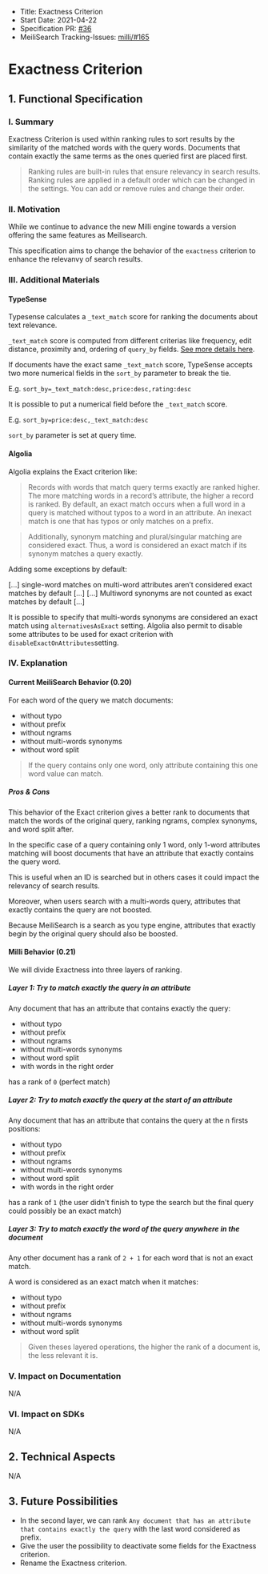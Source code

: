 - Title: Exactness Criterion
- Start Date: 2021-04-22
- Specification PR: [#36](https://github.com/meilisearch/specifications/pull/36)
- MeiliSearch Tracking-Issues: [milli/#165](https://github.com/meilisearch/milli/issues/165)

# Exactness Criterion

## 1. Functional Specification

### I. Summary

Exactness Criterion is used within ranking rules to sort results by the similarity of the matched words with the query words. Documents that contain exactly the same terms as the ones queried first are placed first.

> Ranking rules are built-in rules that ensure relevancy in search results. Ranking rules are applied in a default order which can be changed in the settings. You can add or remove rules and change their order.

### II. Motivation

While we continue to advance the new Milli engine towards a version offering the same features as Meilisearch.

This specification aims to change the behavior of the `exactness` criterion to enhance the relevanvy of search results.

### III. Additional Materials

#### TypeSense

Typesense calculates a `_text_match` score for ranking the documents about text relevance.

`_text_match` score is computed from different criterias like frequency, edit distance, proximity and, ordering of `query_by` fields. [See more details here](https://typesense.org/docs/0.19.0/guide/ranking-and-relevance.html#text-match-score).

If documents have the exact same `_text_match` score, TypeSense accepts two more numerical fields in the `sort_by` parameter to break the tie.

E.g. `sort_by=_text_match:desc,price:desc,rating:desc`

It is possible to put a numerical field before the `_text_match` score.

E.g. `sort_by=price:desc,_text_match:desc`

`sort_by` parameter is set at query time.

#### Algolia

Algolia explains the Exact criterion like:

> Records with words that match query terms exactly are ranked higher. The more matching words in a record’s attribute, the higher a record is ranked. By default, an exact match occurs when a full word in a query is matched without typos to a word in an attribute. An inexact match is one that has typos or only matches on a prefix.

> Additionally, synonym matching and plural/singular matching are considered exact. Thus, a word is considered an exact match if its synonym matches a query exactly.

Adding some exceptions by default:

[...] single-word matches on multi-word attributes aren’t considered exact matches by default [...]
[...] Multiword synonyms are not counted as exact matches by default [...]

It is possible to specify that multi-words synonyms are considered an exact match using `alternativesAsExact` setting. Algolia also permit to disable some attributes to be used for exact criterion with `disableExactOnAttributes`setting.

### IV. Explanation

#### Current MeiliSearch Behavior (0.20)

For each word of the query we match documents:

- without typo
- without prefix
- without ngrams
- without multi-words synonyms
- without word split

> If the query contains only one word, only attribute containing this one word value can match.

##### Pros & Cons

This behavior of the Exact criterion gives a better rank to documents that match the words of the original query, ranking ngrams, complex synonyms, and word split after.

In the specific case of a query containing only 1 word, only 1-word attributes matching will boost documents that have an attribute that exactly contains the query word.

This is useful when an ID is searched but in others cases it could impact the relevancy of search results.

Moreover, when users search with a multi-words query, attributes that exactly contains the query are not boosted.

Because MeiliSearch is a search as you type engine, attributes that exactly begin by the original query should also be boosted.

#### Milli Behavior (0.21)

We will divide Exactness into three layers of ranking.

##### Layer 1: Try to match exactly the query in an attribute

Any document that has an attribute that contains exactly the query:

- without typo
- without prefix
- without ngrams
- without multi-words synonyms
- without word split
- with words in the right order

has a rank of `0` (perfect match)

##### Layer 2: Try to match exactly the query at the start of an attribute

Any document that has an attribute that contains the query at the n firsts positions:

- without typo
- without prefix
- without ngrams
- without multi-words synonyms
- without word split
- with words in the right order

has a rank of `1` (the user didn't finish to type the search but the final query could possibly be an exact match)

##### Layer 3: Try to match exactly the word of the query anywhere in the document

Any other document has a rank of `2 + 1` for each word that is not an exact match.

A word is considered as an exact match when it matches:

- without typo
- without prefix
- without ngrams
- without multi-words synonyms
- without word split

> Given theses layered operations, the higher the rank of a document is, the less relevant it is.

### V. Impact on Documentation

N/A

### VI. Impact on SDKs
N/A

## 2. Technical Aspects
N/A

## 3. Future Possibilities

- In the second layer, we can rank `Any document that has an attribute that contains exactly the query` with the last word considered as prefix.
- Give the user the possibility to deactivate some fields for the Exactness criterion.
- Rename the Exactness criterion.
